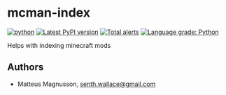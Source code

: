 # mcman-index

[![python](https://img.shields.io/pypi/pyversions/mcman-index.svg)](https://pypi.python.org/pypi/mcman-index)
[![Latest PyPI version](https://img.shields.io/pypi/v/mcman-index.svg)](https://pypi.python.org/pypi/mcman-index)
[![Total alerts](https://img.shields.io/lgtm/alerts/g/Senth/mcman-index.svg?logo=lgtm&logoWidth=18)](https://lgtm.com/projects/g/Senth/mcman-index/alerts/)
[![Language grade: Python](https://img.shields.io/lgtm/grade/python/g/Senth/mcman-index.svg?logo=lgtm&logoWidth=18)](https://lgtm.com/projects/g/Senth/mcman-index/context:python)

Helps with indexing minecraft mods

## Authors

- Matteus Magnusson, senth.wallace@gmail.com
